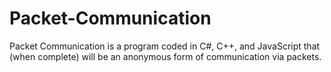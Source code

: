 # Packet-Communication
Packet Communication is a program coded in C#, C++, and JavaScript that (when complete) will be an anonymous form of communication via packets.
